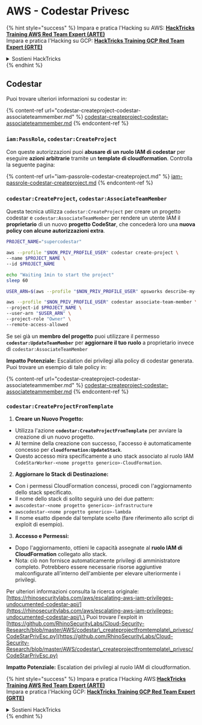# AWS - Codestar Privesc

{% hint style="success" %}
Impara e pratica l'Hacking su AWS: <img src="/.gitbook/assets/image.png" alt="" data-size="line">[**HackTricks Training AWS Red Team Expert (ARTE)**](https://training.hacktricks.xyz/courses/arte)<img src="/.gitbook/assets/image.png" alt="" data-size="line">\
Impara e pratica l'Hacking su GCP: <img src="/.gitbook/assets/image (2).png" alt="" data-size="line">[**HackTricks Training GCP Red Team Expert (GRTE)**<img src="/.gitbook/assets/image (2).png" alt="" data-size="line">](https://training.hacktricks.xyz/courses/grte)

<details>

<summary>Sostieni HackTricks</summary>

* Controlla i [**piani di abbonamento**](https://github.com/sponsors/carlospolop)!
* **Unisciti al** 💬 [**gruppo Discord**](https://discord.gg/hRep4RUj7f) o al [**gruppo telegram**](https://t.me/peass) o **seguici** su **Twitter** 🐦 [**@hacktricks\_live**](https://twitter.com/hacktricks\_live)**.**
* **Condividi trucchi di hacking inviando PR a** [**HackTricks**](https://github.com/carlospolop/hacktricks) e [**HackTricks Cloud**](https://github.com/carlospolop/hacktricks-cloud) github repos.

</details>
{% endhint %}

## Codestar

Puoi trovare ulteriori informazioni su codestar in:

{% content-ref url="codestar-createproject-codestar-associateteammember.md" %}
[codestar-createproject-codestar-associateteammember.md](codestar-createproject-codestar-associateteammember.md)
{% endcontent-ref %}

### `iam:PassRole`, `codestar:CreateProject`

Con queste autorizzazioni puoi **abusare di un ruolo IAM di codestar** per eseguire **azioni arbitrarie** tramite un **template di cloudformation**. Controlla la seguente pagina:

{% content-ref url="iam-passrole-codestar-createproject.md" %}
[iam-passrole-codestar-createproject.md](iam-passrole-codestar-createproject.md)
{% endcontent-ref %}

### `codestar:CreateProject`, `codestar:AssociateTeamMember`

Questa tecnica utilizza `codestar:CreateProject` per creare un progetto codestar e `codestar:AssociateTeamMember` per rendere un utente IAM il **proprietario** di un nuovo **progetto CodeStar**, che concederà loro una **nuova policy con alcune autorizzazioni extra**.
```bash
PROJECT_NAME="supercodestar"

aws --profile "$NON_PRIV_PROFILE_USER" codestar create-project \
--name $PROJECT_NAME \
--id $PROJECT_NAME

echo "Waiting 1min to start the project"
sleep 60

USER_ARN=$(aws --profile "$NON_PRIV_PROFILE_USER" opsworks describe-my-user-profile | jq .UserProfile.IamUserArn | tr -d '"')

aws --profile "$NON_PRIV_PROFILE_USER" codestar associate-team-member \
--project-id $PROJECT_NAME \
--user-arn "$USER_ARN" \
--project-role "Owner" \
--remote-access-allowed
```
Se sei già un **membro del progetto** puoi utilizzare il permesso **`codestar:UpdateTeamMember`** per **aggiornare il tuo ruolo** a proprietario invece di `codestar:AssociateTeamMember`

**Impatto Potenziale:** Escalation dei privilegi alla policy di codestar generata. Puoi trovare un esempio di tale policy in:

{% content-ref url="codestar-createproject-codestar-associateteammember.md" %}
[codestar-createproject-codestar-associateteammember.md](codestar-createproject-codestar-associateteammember.md)
{% endcontent-ref %}

### `codestar:CreateProjectFromTemplate`

1. **Creare un Nuovo Progetto:**
- Utilizza l'azione **`codestar:CreateProjectFromTemplate`** per avviare la creazione di un nuovo progetto.
- Al termine della creazione con successo, l'accesso è automaticamente concesso per **`cloudformation:UpdateStack`**.
- Questo accesso mira specificamente a uno stack associato al ruolo IAM `CodeStarWorker-<nome progetto generico>-CloudFormation`.

2. **Aggiornare lo Stack di Destinazione:**
- Con i permessi CloudFormation concessi, procedi con l'aggiornamento dello stack specificato.
- Il nome dello stack di solito seguirà uno dei due pattern:
- `awscodestar-<nome progetto generico>-infrastructure`
- `awscodestar-<nome progetto generico>-lambda`
- Il nome esatto dipende dal template scelto (fare riferimento allo script di exploit di esempio).

3. **Accesso e Permessi:**
- Dopo l'aggiornamento, ottieni le capacità assegnate al **ruolo IAM di CloudFormation** collegato allo stack.
- Nota: ciò non fornisce automaticamente privilegi di amministratore completo. Potrebbero essere necessarie risorse aggiuntive malconfigurate all'interno dell'ambiente per elevare ulteriormente i privilegi.

Per ulteriori informazioni consulta la ricerca originale: [https://rhinosecuritylabs.com/aws/escalating-aws-iam-privileges-undocumented-codestar-api/](https://rhinosecuritylabs.com/aws/escalating-aws-iam-privileges-undocumented-codestar-api/).\
Puoi trovare l'exploit in [https://github.com/RhinoSecurityLabs/Cloud-Security-Research/blob/master/AWS/codestar\_createprojectfromtemplate\_privesc/CodeStarPrivEsc.py](https://github.com/RhinoSecurityLabs/Cloud-Security-Research/blob/master/AWS/codestar\_createprojectfromtemplate\_privesc/CodeStarPrivEsc.py)

**Impatto Potenziale:** Escalation dei privilegi al ruolo IAM di cloudformation.

{% hint style="success" %}
Impara e pratica l'Hacking AWS:<img src="/.gitbook/assets/image.png" alt="" data-size="line">[**HackTricks Training AWS Red Team Expert (ARTE)**](https://training.hacktricks.xyz/courses/arte)<img src="/.gitbook/assets/image.png" alt="" data-size="line">\
Impara e pratica l'Hacking GCP: <img src="/.gitbook/assets/image (2).png" alt="" data-size="line">[**HackTricks Training GCP Red Team Expert (GRTE)**<img src="/.gitbook/assets/image (2).png" alt="" data-size="line">](https://training.hacktricks.xyz/courses/grte)

<details>

<summary>Sostieni HackTricks</summary>

* Controlla i [**piani di abbonamento**](https://github.com/sponsors/carlospolop)!
* **Unisciti al** 💬 [**gruppo Discord**](https://discord.gg/hRep4RUj7f) o al [**gruppo telegram**](https://t.me/peass) o **seguici** su **Twitter** 🐦 [**@hacktricks\_live**](https://twitter.com/hacktricks\_live)**.**
* **Condividi trucchi di hacking inviando PR ai** [**HackTricks**](https://github.com/carlospolop/hacktricks) e [**HackTricks Cloud**](https://github.com/carlospolop/hacktricks-cloud) repos di Github.

</details>
{% endhint %}
